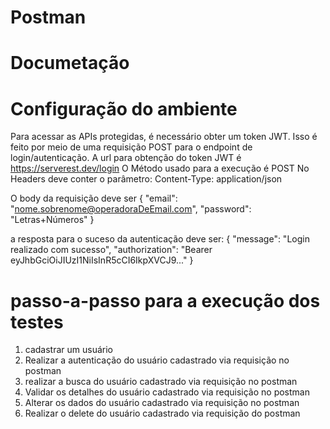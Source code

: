 # Postman

# Documetação

# Configuração do ambiente
Para acessar as APIs protegidas, é necessário obter um token JWT. Isso é feito por meio de uma requisição POST para o endpoint de login/autenticação.
A url para obtenção do token JWT é https://serverest.dev/login
O Método usado para a execução é POST
No Headers deve conter o parâmetro:
Content-Type: application/json

O body da requisição deve ser
{
  "email": "nome.sobrenome@operadoraDeEmail.com",
  "password": "Letras+Números"
}

a resposta para o suceso da autenticação deve ser:
{
  "message": "Login realizado com sucesso",
  "authorization": "Bearer eyJhbGciOiJIUzI1NiIsInR5cCI6IkpXVCJ9..."
}

# passo-a-passo para a execução dos testes
1) cadastrar um usuário
2) Realizar a autenticação do usuário cadastrado via requisição no postman
3) realizar a busca do usuário cadastrado via requisição no postman
4) Validar os detalhes do usuário cadastrado via requisição no postman
5) Alterar os dados do usuário cadastrado via requisição no postman
6) Realizar o delete do usuário cadastrado via requisição do postman

